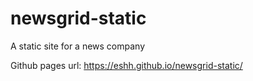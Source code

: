 # newsgrid-static
A static site for a news company

Github pages url:
https://eshh.github.io/newsgrid-static/
